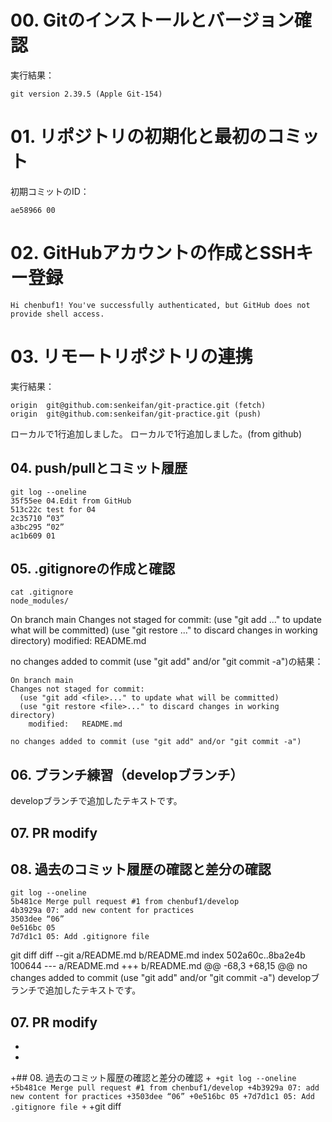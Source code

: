 # 00. Gitのインストールとバージョン確認

実行結果：
```
git version 2.39.5 (Apple Git-154)
```

# 01. リポジトリの初期化と最初のコミット

初期コミットのID：
```
ae58966 00
```

# 02. GitHubアカウントの作成とSSHキー登録
```
Hi chenbuf1! You've successfully authenticated, but GitHub does not provide shell access.
```


# 03. リモートリポジトリの連携

実行結果：
```
origin  git@github.com:senkeifan/git-practice.git (fetch)
origin  git@github.com:senkeifan/git-practice.git (push)
```

ローカルで1行追加しました。
ローカルで1行追加しました。(from github)


## 04. push/pullとコミット履歴
```
git log --oneline
35f55ee 04.Edit from GitHub
513c22c test for 04
2c35710 “03”
a3bc295 “02”
ac1b609 01
```


## 05. .gitignoreの作成と確認
```
cat .gitignore
node_modules/
```
On branch main
Changes not staged for commit:
  (use "git add <file>..." to update what will be committed)
  (use "git restore <file>..." to discard changes in working directory)
	modified:   README.md

no changes added to commit (use "git add" and/or "git commit -a")の結果：
```
On branch main
Changes not staged for commit:
  (use "git add <file>..." to update what will be committed)
  (use "git restore <file>..." to discard changes in working directory)
	modified:   README.md

no changes added to commit (use "git add" and/or "git commit -a")
```


## 06. ブランチ練習（developブランチ）
developブランチで追加したテキストです。

## 07. PR modify


## 08. 過去のコミット履歴の確認と差分の確認
```
git log --oneline
5b481ce Merge pull request #1 from chenbuf1/develop
4b3929a 07: add new content for practices
3503dee “06”
0e516bc 05
7d7d1c1 05: Add .gitignore file
```
git diff
diff --git a/README.md b/README.md
index 502a60c..8ba2e4b 100644
--- a/README.md
+++ b/README.md
@@ -68,3 +68,15 @@ no changes added to commit (use "git add" and/or "git commit -a")
 developブランチで追加したテキストです。
 
 ## 07. PR modify
+
+
+## 08. 過去のコミット履歴の確認と差分の確認
+```
+git log --oneline
+5b481ce Merge pull request #1 from chenbuf1/develop
+4b3929a 07: add new content for practices
+3503dee “06”
+0e516bc 05
+7d7d1c1 05: Add .gitignore file
+```
+git diff
```
